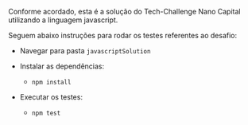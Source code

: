 Conforme acordado, esta é a solução do Tech-Challenge Nano Capital utilizando a linguagem javascript.

Seguem abaixo instruções para rodar os testes referentes ao desafio: 

  * Navegar para pasta `javascriptSolution`

  * Instalar as dependências:
    * `npm install` 

  * Executar os testes:
    * `npm test` 
  